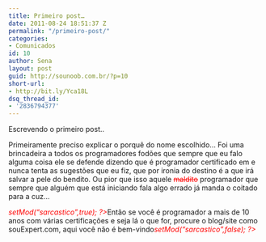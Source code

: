 ```yaml
---
title: Primeiro post…
date: 2011-08-24 18:51:37 Z
permalink: "/primeiro-post/"
categories:
- Comunicados
id: 10
author: Sena
layout: post
guid: http://sounoob.com.br/?p=10
short-url:
- http://bit.ly/Yca18L
dsq_thread_id:
- '2836794377'
---
```


Escrevendo o primeiro post..

Primeiramente preciso explicar o porquê do nome escolhido… Foi uma brincadeira a todos os programadores fodões que sempre que eu falo alguma coisa ele se defende dizendo que é programador certificado em <em style="color: #ff0000;"><?php echo $certificacaoFodastica; ?></em> e nunca tenta as sugestões que eu fiz, que por ironia do destino é a que irá salvar a pele do bendito. Ou pior que isso aquele <del style="color: #ff0000;">maldito</del> programador que sempre que alguém que está iniciando fala algo errado já manda o coitado para a cuz…

<em style="color: #ff0000;"><?php $obj->setMod(“sarcastico”,true); ?></em>Então se você é programador a mais de 10 anos com várias certificações e seja lá o que for, procure o blog/site como souExpert.com, aqui você não é bem-vindo<em style="color: #ff0000;"><?php $obj->setMod(“sarcastico”,false); ?></em>